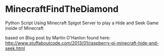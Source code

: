 # MinecraftFindTheDiamond
Python Script Using Minecraft Spigot Server to play a Hide and Seek Game inside of Minecraft

based on Blog post by Martin O'Hanlon found here:
http://www.stuffaboutcode.com/2013/01/raspberry-pi-minecraft-hide-and-seek.html
